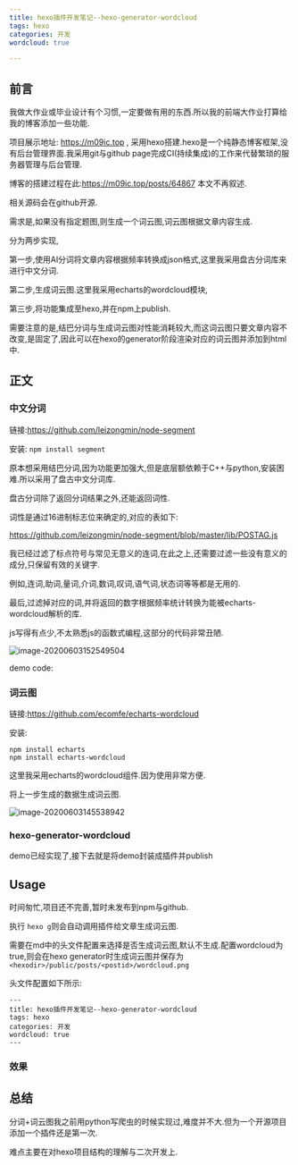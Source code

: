 ```yaml
---
title: hexo插件开发笔记--hexo-generator-wordcloud
tags: hexo
categories: 开发
wordcloud: true

---
```


## 前言

我做大作业或毕业设计有个习惯,一定要做有用的东西.所以我的前端大作业打算给我的博客添加一些功能.

项目展示地址: https://m09ic.top , 采用hexo搭建.hexo是一个纯静态博客框架,没有后台管理界面.我采用git与github page完成CI(持续集成)的工作来代替繁琐的服务器管理与后台管理.

博客的搭建过程在此:https://m09ic.top/posts/64867 本文不再叙述.

相关源码会在github开源.

需求是,如果没有指定题图,则生成一个词云图,词云图根据文章内容生成.



分为两步实现,

第一步,使用AI分词将文章内容根据频率转换成json格式,这里我采用盘古分词库来进行中文分词.

第二步,生成词云图.这里我采用echarts的wordcloud模块,

第三步,将功能集成至hexo,并在npm上publish.

需要注意的是,结巴分词与生成词云图对性能消耗较大,而这词云图只要文章内容不改变,是固定了,因此可以在hexo的generator阶段渲染对应的词云图并添加到html中.

## 正文

### 中文分词

链接:https://github.com/leizongmin/node-segment

安装: `npm install segment`

原本想采用结巴分词,因为功能更加强大,但是底层额依赖于C++与python,安装困难.所以采用了盘古中文分词库.

盘古分词除了返回分词结果之外,还能返回词性.

词性是通过16进制标志位来确定的,对应的表如下:

https://github.com/leizongmin/node-segment/blob/master/lib/POSTAG.js

我已经过滤了标点符号与常见无意义的连词,在此之上,还需要过滤一些没有意义的成分,只保留有效的关键字.

例如,连词,助词,量词,介词,数词,叹词,语气词,状态词等等都是无用的.

最后,过滤掉对应的词,并将返回的数字根据频率统计转换为能被echarts-wordcloud解析的库.

js写得有点少,不太熟悉js的函数式编程,这部分的代码非常丑陋.

![image-20200603152549504](D:\Programing\nodejs\hexo-wordcloud\image-20200603152549504.png)

demo code:

### 词云图

链接:https://github.com/ecomfe/echarts-wordcloud

安装:

```
npm install echarts
npm install echarts-wordcloud
```

这里我采用echarts的wordcloud组件.因为使用非常方便.

将上一步生成的数据生成词云图.

![image-20200603145538942](D:\Programing\nodejs\hexo-wordcloud\image-20200603145538942.png)





### hexo-generator-wordcloud

demo已经实现了,接下去就是将demo封装成插件并publish

## Usage

时间匆忙,项目还不完善,暂时未发布到npm与github.

执行 `hexo g`则会自动调用插件给文章生成词云图.

需要在md中的头文件配置来选择是否生成词云图,默认不生成.配置wordcloud为true,则会在hexo generator时生成词云图并保存为`<hexodir>/public/posts/<postid>/wordcloud.png`

头文件配置如下所示:

```
---
title: hexo插件开发笔记--hexo-generator-wordcloud
tags: hexo
categories: 开发
wordcloud: true
---
```

### 效果



## 总结

分词+词云图我之前用python写爬虫的时候实现过,难度并不大.但为一个开源项目添加一个插件还是第一次.

难点主要在对hexo项目结构的理解与二次开发上.